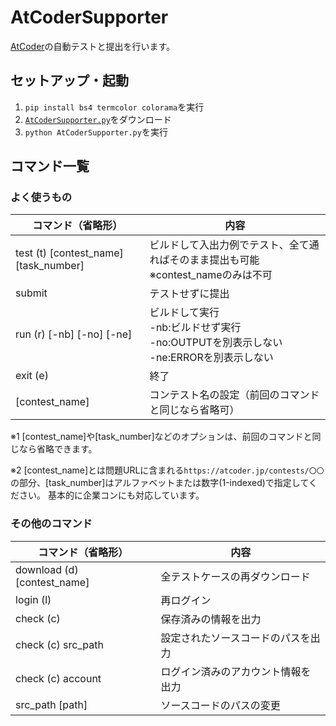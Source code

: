# AtCoderSupporter

[AtCoder](https://atcoder.jp)の自動テストと提出を行います。

## セットアップ・起動

1. `pip install bs4 termcolor colorama`を実行
2. [`AtCoderSupporter.py`](https://raw.githubusercontent.com/shun0923/AtCoderSupporter/master/AtCoderSupporter.py)をダウンロード
3. `python AtCoderSupporter.py`を実行

## コマンド一覧

### よく使うもの

|コマンド（省略形）|内容|
|-------|----|
|test (t) [contest_name] [task_number]|ビルドして入出力例でテスト、全て通ればそのまま提出も可能<br>※contest_nameのみは不可|
|submit|テストせずに提出|
|run (r) [-nb] [-no] [-ne]|ビルドして実行<br>-nb:ビルドせず実行<br>-no:OUTPUTを別表示しない<br>-ne:ERRORを別表示しない|
|exit (e)|終了|
|[contest_name]|コンテスト名の設定（前回のコマンドと同じなら省略可）|

※1 [contest_name]や[task_number]などのオプションは、前回のコマンドと同じなら省略できます。

※2 [contest_name]とは問題URLに含まれる`https://atcoder.jp/contests/〇〇`の部分、[task_number]はアルファベットまたは数字(1-indexed)で指定してください。
基本的に企業コンにも対応しています。

### その他のコマンド

|コマンド（省略形）|内容|
|-------|----|
|download (d) [contest_name]|全テストケースの再ダウンロード|
|login (l)|再ログイン|
|check (c)|保存済みの情報を出力|
|check (c) src_path|設定されたソースコードのパスを出力|
|check (c) account|ログイン済みのアカウント情報を出力|
|src_path [path]|ソースコードのパスの変更|
